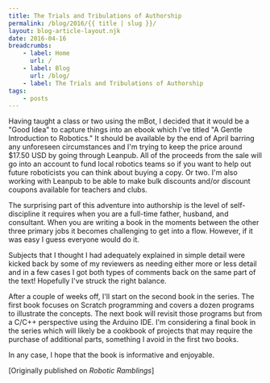 ```yaml
---
title: The Trials and Tribulations of Authorship
permalink: /blog/2016/{{ title | slug }}/
layout: blog-article-layout.njk
date: 2016-04-16
breadcrumbs:
    - label: Home
      url: /
    - label: Blog
      url: /blog/
    - label: The Trials and Tribulations of Authorship
tags:
    - posts
---
```


<!-- Excerpt Start -->
Having taught a class or two using the mBot, I decided that it would be a "Good Idea" to capture things into an ebook which I've titled "A Gentle Introduction to Robotics." It should be available by the end of April barring any unforeseen circumstances and I'm trying to keep the price around $17.50 USD by going through Leanpub. All of the proceeds from the sale will go into an account to fund local robotics teams so if you want to help out future roboticists you can think about buying a copy. Or two. I'm also working with Leanpub to be able to make bulk discounts and/or discount coupons available for teachers and clubs.
<!-- Excerpt End -->

The surprising part of this adventure into authorship is the level of self-discipline it requires when you are a full-time father, husband, and consultant. When you are writing a book in the moments between the other three primary jobs it becomes challenging to get into a flow. However, if it was easy I guess everyone would do it.

Subjects that I thought I had adequately explained in simple detail were kicked back by some of my reviewers as needing either more or less detail and in a few cases I got both types of comments back on the same part of the text! Hopefully I've struck the right balance.

After a couple of weeks off, I'll start on the second book in the series. The first book focuses on Scratch programming and covers a dozen programs to illustrate the concepts. The next book will revisit those programs but from a C/C++ perspective using the Arduino IDE. I'm considering a final book in the series which will likely be a cookbook of projects that may require the purchase of additional parts, something I avoid in the first two books.

In any case, I hope that the book is informative and enjoyable.

<div class="center-text">

[Originally published on _Robotic Ramblings_]

</div>